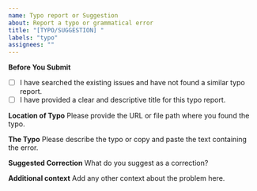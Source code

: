 ```yaml
---
name: Typo report or Suggestion
about: Report a typo or grammatical error
title: "[TYPO/SUGGESTION] "
labels: "typo"
assignees: ""
---
```


**Before You Submit**

- [ ] I have searched the existing issues and have not found a similar typo report.
- [ ] I have provided a clear and descriptive title for this typo report.

**Location of Typo**
Please provide the URL or file path where you found the typo.

**The Typo**
Please describe the typo or copy and paste the text containing the error.

**Suggested Correction**
What do you suggest as a correction?

**Additional context**
Add any other context about the problem here.
